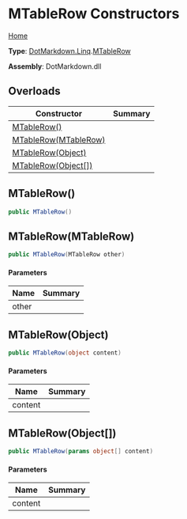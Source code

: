 # MTableRow Constructors

[Home](../../../../README.md)

**Type**: [DotMarkdown.Linq](../../README.md)\.[MTableRow](../README.md)

**Assembly**: DotMarkdown\.dll

## Overloads

| Constructor | Summary |
| ----------- | ------- |
| [MTableRow()](#DotMarkdown_Linq_MTableRow__ctor) | |
| [MTableRow(MTableRow)](#DotMarkdown_Linq_MTableRow__ctor_DotMarkdown_Linq_MTableRow_) | |
| [MTableRow(Object)](#DotMarkdown_Linq_MTableRow__ctor_System_Object_) | |
| [MTableRow(Object\[\])](#DotMarkdown_Linq_MTableRow__ctor_System_Object___) | |

## MTableRow\(\)<a name="DotMarkdown_Linq_MTableRow__ctor"></a>

```csharp
public MTableRow()
```

## MTableRow\(MTableRow\)<a name="DotMarkdown_Linq_MTableRow__ctor_DotMarkdown_Linq_MTableRow_"></a>

```csharp
public MTableRow(MTableRow other)
```

#### Parameters

| Name | Summary |
| ---- | ------- |
| other | |

## MTableRow\(Object\)<a name="DotMarkdown_Linq_MTableRow__ctor_System_Object_"></a>

```csharp
public MTableRow(object content)
```

#### Parameters

| Name | Summary |
| ---- | ------- |
| content | |

## MTableRow\(Object\[\]\)<a name="DotMarkdown_Linq_MTableRow__ctor_System_Object___"></a>

```csharp
public MTableRow(params object[] content)
```

#### Parameters

| Name | Summary |
| ---- | ------- |
| content | |

